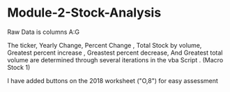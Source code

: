 # Module-2-Stock-Analysis

Raw Data is columns A:G

The ticker, Yearly Change, Percent Change , Total Stock by volume, Greatest percent increase , Greastest percent decrease, And Greatest total volume are determined through several iterations in the vba Script . (Macro Stock 1)

I have added buttons on the 2018 worksheet ("O,8") for easy assessment
